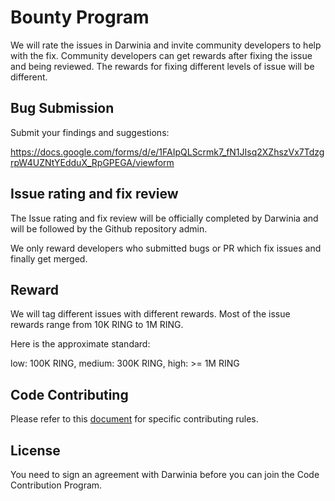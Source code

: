 # Bounty Program

We will rate the issues in Darwinia and invite community developers to help with the fix. Community developers can get rewards after fixing the issue and being reviewed. The rewards for fixing different levels of issue will be different.

## Bug Submission

Submit your findings and suggestions:

https://docs.google.com/forms/d/e/1FAIpQLScrmk7_fN1JIsq2XZhszVx7TdzgrpW4UZNtYEdduX_RpGPEGA/viewform

## Issue rating and fix review

The Issue rating and fix review will be officially completed by Darwinia and will be followed by the Github repository admin.

We only reward developers who submitted bugs or PR which fix issues and finally get merged.

## Reward

We will tag different issues with different rewards. Most of the issue rewards range from 10K RING to 1M RING.

Here is the approximate standard:

  low: 100K RING,
  medium: 300K RING,
  high: >= 1M RING

## Code Contributing

Please refer to this [document](https://github.com/darwinia-network/darwinia/blob/main/docs/CONTRIBUTING.adoc) for specific contributing rules.

## License

You need to sign an agreement with Darwinia before you can join the Code Contribution Program.
